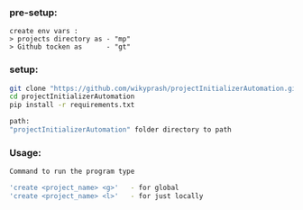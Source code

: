 ### pre-setup:
```
create env vars :
> projects directory as - "mp"
> Github tocken as      - "gt"
```

### setup: 
```bash
git clone "https://github.com/wikyprash/projectInitializerAutomation.git"
cd projectInitializerAutomation
pip install -r requirements.txt

path:
"projectInitializerAutomation" folder directory to path
```

### Usage:
```bash
Command to run the program type

'create <project_name> <g>'   - for global
'create <project_name> <l>'   - for just locally
```
